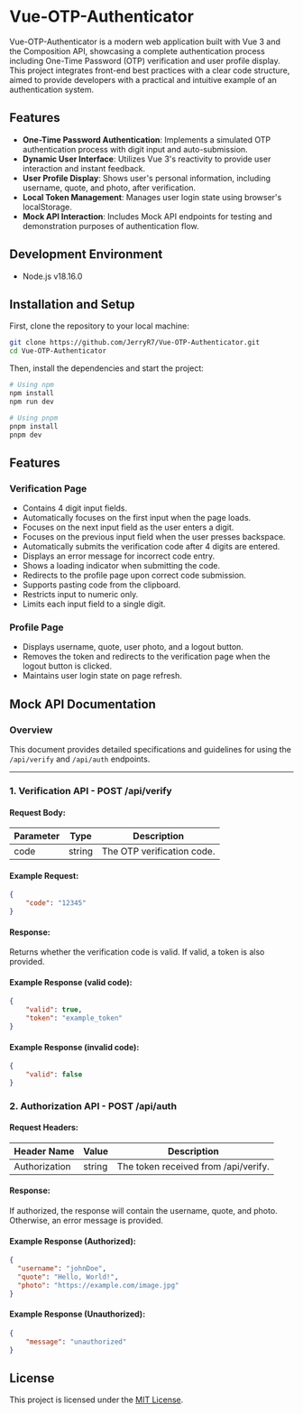 # Vue-OTP-Authenticator

Vue-OTP-Authenticator is a modern web application built with Vue 3 and the Composition API, showcasing a complete authentication process including One-Time Password (OTP) verification and user profile display. This project integrates front-end best practices with a clear code structure, aimed to provide developers with a practical and intuitive example of an authentication system.

## Features

- **One-Time Password Authentication**: Implements a simulated OTP authentication process with digit input and auto-submission.
- **Dynamic User Interface**: Utilizes Vue 3's reactivity to provide user interaction and instant feedback.
- **User Profile Display**: Shows user's personal information, including username, quote, and photo, after verification.
- **Local Token Management**: Manages user login state using browser's localStorage.
- **Mock API Interaction**: Includes Mock API endpoints for testing and demonstration purposes of authentication flow.

## Development Environment

- Node.js v18.16.0

## Installation and Setup

First, clone the repository to your local machine:

```bash
git clone https://github.com/JerryR7/Vue-OTP-Authenticator.git
cd Vue-OTP-Authenticator
```

Then, install the dependencies and start the project:

```bash
# Using npm
npm install
npm run dev

# Using pnpm
pnpm install
pnpm dev
```

## Features

### Verification Page

- Contains 4 digit input fields.
- Automatically focuses on the first input when the page loads.
- Focuses on the next input field as the user enters a digit.
- Focuses on the previous input field when the user presses backspace.
- Automatically submits the verification code after 4 digits are entered.
- Displays an error message for incorrect code entry.
- Shows a loading indicator when submitting the code.
- Redirects to the profile page upon correct code submission.
- Supports pasting code from the clipboard.
- Restricts input to numeric only.
- Limits each input field to a single digit.

### Profile Page

- Displays username, quote, user photo, and a logout button.
- Removes the token and redirects to the verification page when the logout button is clicked.
- Maintains user login state on page refresh.

## Mock API Documentation

### Overview

This document provides detailed specifications and guidelines for using the `/api/verify` and `/api/auth` endpoints.

---

### 1. Verification API - POST /api/verify

#### Request Body:

| Parameter | Type   | Description             |
|-----------|--------|-------------------------|
| code      | string | The OTP verification code. |

#### Example Request:

```json
{
    "code": "12345"
}
```

#### Response:

Returns whether the verification code is valid. If valid, a token is also provided.

#### Example Response (valid code):

```json
{
    "valid": true,
    "token": "example_token"
}
```

#### Example Response (invalid code):

```json
{
    "valid": false
}
```

### 2. Authorization API - POST /api/auth

#### Request Headers:

| Header Name   | Value  | Description                           |
|---------------|--------|---------------------------------------|
| Authorization | string | The token received from /api/verify. |

#### Response:

If authorized, the response will contain the username, quote, and photo. Otherwise, an error message is provided.

#### Example Response (Authorized):

```json
{
  "username": "johnDoe",
  "quote": "Hello, World!",
  "photo": "https://example.com/image.jpg"
}
```

#### Example Response (Unauthorized):

```json
{
    "message": "unauthorized"
}
```

## License

This project is licensed under the [MIT License](https://choosealicense.com/licenses/mit/).